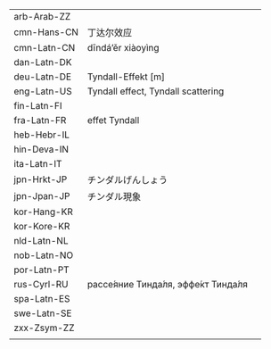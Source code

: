 | | | |
|-|-|-|
| arb-Arab-ZZ |  |  |
| cmn-Hans-CN | 丁达尔效应 |  |
| cmn-Latn-CN | dīndá’ěr xiàoyìng |  |
| dan-Latn-DK |  |  |
| deu-Latn-DE | Tyndall-Effekt [m] |  |
| eng-Latn-US | Tyndall effect, Tyndall scattering |  |
| fin-Latn-FI |  |  |
| fra-Latn-FR | effet Tyndall |  |
| heb-Hebr-IL |  |  |
| hin-Deva-IN |  |  |
| ita-Latn-IT |  |  |
| jpn-Hrkt-JP | チンダルげんしょう |  |
| jpn-Jpan-JP | チンダル現象 |  |
| kor-Hang-KR |  |  |
| kor-Kore-KR |  |  |
| nld-Latn-NL |  |  |
| nob-Latn-NO |  |  |
| por-Latn-PT |  |  |
| rus-Cyrl-RU | рассе́яние Тинда́ля, эффе́кт Тинда́ля |  |
| spa-Latn-ES |  |  |
| swe-Latn-SE |  |  |
| zxx-Zsym-ZZ |  |  |
|  |  |  |
